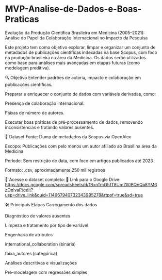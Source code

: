 # MVP-Analise-de-Dados-e-Boas-Praticas
Evolução da Produção Científica Brasileira em Medicina (2005–2021): Análise do Papel da Colaboração Internacional no Impacto da Pesquisa

Este projeto tem como objetivo explorar, limpar e organizar um conjunto de metadados de publicações científicas indexadas na base Scopus, com foco na produção brasileira na área da Medicina. Os dados serão utilizados como base para análises mais avançadas em etapas futuras (como modelagem preditiva).

🔍 Objetivo
Entender padrões de autoria, impacto e colaboração em publicações científicas.

Preparar e enriquecer o conjunto de dados com variáveis derivadas, como:

Presença de colaboração internacional.

Faixas de número de autores.

Executar boas práticas de pré-processamento de dados, removendo inconsistências e tratando valores ausentes.

🧾 Dataset
Fonte: Dump de metadados da Scopus via OpenAlex

Escopo: Publicações com pelo menos um autor afiliado ao Brasil na área da Medicina

Período: Sem restrição de data, com foco em artigos publicados até 2023

Formato: .csv, aproximadamente 250 mil registros

📂 Acesse o dataset completo:
📎 Link para o Google Drive: https://docs.google.com/spreadsheets/d/1BxnTmOhfT8UmZll0BQnQa8YM6zOqlvaP/edit?usp=drive_link&ouid=114667940732343995278&rtpof=true&sd=true

🛠️ Principais Etapas
Carregamento dos dados

Diagnóstico de valores ausentes

Limpeza e tratamento por tipo de variável

Engenharia de atributos

international_collaboration (binária)

faixa_autores (categórica)

Análises descritivas e visualizações

Pré-modelagem com regressões simples

